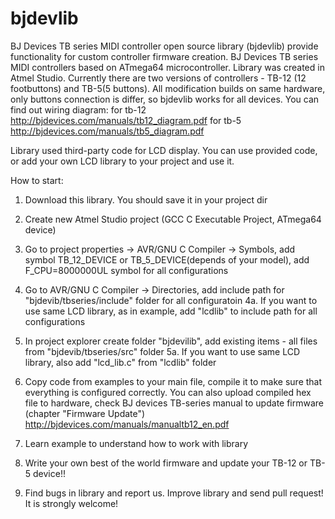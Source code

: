# bjdevlib
BJ Devices TB series MIDI controller  open source library (bjdevlib) provide functionality for custom controller firmware creation.
BJ Devices TB series MIDI controllers based on ATmega64 microcontroller. Library was created in Atmel Studio. 
Currently there are two versions of controllers - TB-12 (12 footbuttons) and TB-5(5 buttons).
All modification builds on same hardware, only buttons connection is differ, so bjdevlib works for all devices.
You can find out wiring diagram:
for tb-12 http://bjdevices.com/manuals/tb12_diagram.pdf
for tb-5 http://bjdevices.com/manuals/tb5_diagram.pdf

Library used third-party code for LCD display. You can use provided code, or add your own LCD library to your project and use it.

How to start:

1. Download this library. You should save it in your project dir

2. Create new Atmel Studio project (GCC C Executable Project, ATmega64 device)

3. Go to project properties -> AVR/GNU C Compiler -> Symbols,
add symbol TB_12_DEVICE or TB_5_DEVICE(depends of your model), add F_CPU=8000000UL symbol for all configurations

4. Go to AVR/GNU C Compiler -> Directories, add include path for "bjdevib/tbseries/include" folder for all configuratoin
4a. If you want to use same LCD library, as in example, add "lcdlib" to include path for all configurations

5. In project explorer create folder "bjdevilib", add existing items - all files from "bjdevib/tbseries/src" folder
5a. If you want to use same LCD library, also add "lcd_lib.c" from "lcdlib" folder

6. Copy code from examples to your main file, compile it to make sure that everything is configured correctly. 
You can also upload compiled hex file to hardware, check BJ devices TB-series manual to update firmware (chapter "Firmware Update") http://bjdevices.com/manuals/manualtb12_en.pdf 

7. Learn example to understand how to work with library

8. Write your own best of the world firmware and update your TB-12 or TB-5 device!!

9. Find bugs in library and report us. Improve library and send pull request! It is strongly welcome!



